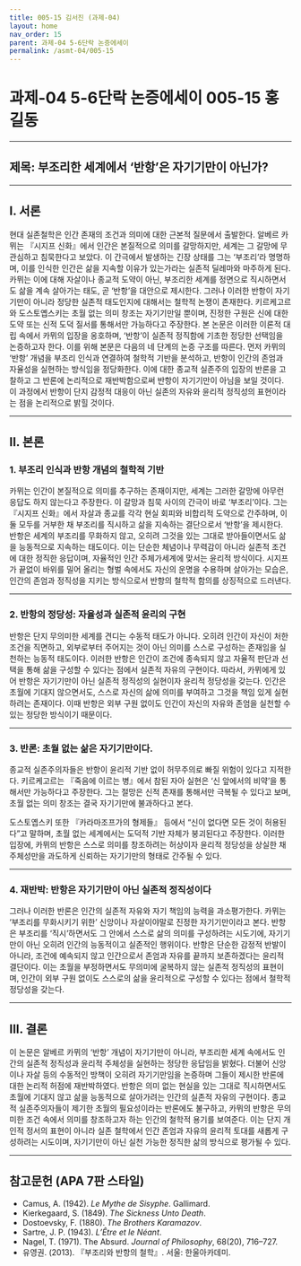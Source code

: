 ```yaml
---
title: 005-15 김서진 (과제-04)
layout: home
nav_order: 15
parent: 과제-04 5-6단락 논증에세이
permalink: /asmt-04/005-15
---
```


# 과제-04 5-6단락 논증에세이 005-15 홍길동 

---

## 제목: 부조리한 세계에서 ‘반항’은 자기기만이 아닌가?

---

## I. 서론

현대 실존철학은 인간 존재의 조건과 의미에 대한 근본적 질문에서 출발한다. 알베르 카뮈는 『시지프 신화』에서 인간은 본질적으로 의미를 갈망하지만, 세계는 그 갈망에 무관심하고 침묵한다고 보았다. 이 간극에서 발생하는 긴장 상태를 그는 ‘부조리’라 명명하며, 이를 인식한 인간은 삶을 지속할 이유가 있는가라는 실존적 딜레마와 마주하게 된다. 카뮈는 이에 대해 자살이나 종교적 도약이 아닌, 부조리한 세계를 정면으로 직시하면서도 삶을 계속 살아가는 태도, 곧 ‘반항’을 대안으로 제시한다. 그러나 이러한 반항이 자기기만이 아니라 정당한 실존적 태도인지에 대해서는 철학적 논쟁이 존재한다. 키르케고르와 도스토옙스키는 초월 없는 의미 창조는 자기기만일 뿐이며, 진정한 구원은 신에 대한 도약 또는 신적 도덕 질서를 통해서만 가능하다고 주장한다. 본 논문은 이러한 이론적 대립 속에서 카뮈의 입장을 옹호하며, ‘반항’이 실존적 정직함에 기초한 정당한 선택임을 논증하고자 한다. 이를 위해 본문은 다음의 네 단계의 논증 구조를 따른다. 먼저 카뮈의 ‘반항’ 개념을 부조리 인식과 연결하여 철학적 기반을 분석하고, 반항이 인간의 존엄과 자율성을 실현하는 방식임을 정당화한다. 이에 대한 종교적 실존주의 입장의 반론을 고찰하고 그 반론에 논리적으로 재반박함으로써 반항이 자기기만이 아님을 보일 것이다. 이 과정에서 반항이 단지 감정적 대응이 아닌 실존의 자유와 윤리적 정직성의 표현이라는 점을 논리적으로 밝힐 것이다.

---

## II. 본론

### 1.  부조리 인식과 반항 개념의 철학적 기반

카뮈는 인간이 본질적으로 의미를 추구하는 존재이지만, 세계는 그러한 갈망에 아무런 응답도 하지 않는다고 주장한다. 이 갈망과 침묵 사이의 간극이 바로 ‘부조리’이다. 그는 『시지프 신화』에서 자살과 종교를 각각 현실 회피와 비합리적 도약으로 간주하며, 이 둘 모두를 거부한 채 부조리를 직시하고 삶을 지속하는 결단으로서 ‘반항’을 제시한다. 반항은 세계의 부조리를 무화하지 않고, 오히려 그것을 있는 그대로 받아들이면서도 삶을 능동적으로 지속하는 태도이다. 이는 단순한 체념이나 무력감이 아니라 실존적 조건에 대한 정직한 응답이며, 자율적인 인간 주체가세계에 맞서는 윤리적 방식이다. 시지프가 끝없이 바위를 밀어 올리는 형벌 속에서도 자신의 운명을 수용하며 살아가는 모습은, 인간의 존엄과 정직성을 지키는 방식으로서 반항의 철학적 함의를 상징적으로 드러낸다.

---

### 2. 반항의 정당성: 자율성과 실존적 윤리의 구현

반항은 단지 무의미한 세계를 견디는 수동적 태도가 아니다. 오히려 인간이 자신이 처한 조건을 직면하고, 외부로부터 주어지는 것이 아닌 의미를 스스로 구성하는 존재임을 실천하는 능동적 태도이다. 이러한 반항은 인간이 조건에 종속되지 않고 자율적 판단과 선택을 통해 삶을 구성할 수 있다는 점에서 실존적 자유의 구현이다. 따라서, 카뮈에게 있어 반항은 자기기만이 아닌 실존적 정직성의 실현이자 윤리적 정당성을 갖는다. 인간은 초월에 기대지 않으면서도, 스스로 자신의 삶에 의미를 부여하고 그것을 책임 있게 실현하려는 존재이다. 이때 반항은 외부 구원 없이도 인간이 자신의 자유와 존엄을 실천할 수 있는 정당한 방식이기 때문이다.

---

### 3. 반론: 초월 없는 삶은 자기기만이다.

종교적 실존주의자들은 반항이 윤리적 기반 없이 허무주의로 빠질 위험이 있다고 지적한다. 키르케고르는 『죽음에 이르는 병』에서 참된 자아 실현은 ‘신 앞에서의 비약’을 통해서만 가능하다고 주장한다. 그는 절망은 신적 존재를 통해서만 극복될 수 있다고 보며, 초월 없는 의미 창조는 결국 자기기만에 불과하다고 본다.

도스토옙스키 또한 『카라마조프가의 형제들』 등에서 “신이 없다면 모든 것이 허용된다”고 말하며, 초월 없는 세계에서는 도덕적 기반 자체가 붕괴된다고 주장한다. 이러한 입장에, 카뮈의 반항은 스스로 의미를 창조하려는 허상이자 윤리적 정당성을 상실한 채 주체성만을 과도하게 신뢰하는 자기기만의 형태로 간주될 수 있다.

---

### 4. 재반박: 반항은 자기기만이 아닌 실존적 정직성이다

그러나 이러한 반론은 인간의 실존적 자유와 자기 책임의 능력을 과소평가한다. 카뮈는 ‘부조리를 무화시키기 위한’ 신앙이나 자살이야말로 진정한 자기기만이라고 본다. 반항은 부조리를 ‘직시’하면서도 그 안에서 스스로 삶의 의미를 구성하려는 시도기에, 자기기만이 아닌 오히려 인간의 능동적이고 실존적인 행위이다. 반항은 단순한 감정적 반발이 아니라, 조건에 예속되지 않고 인간으로서 존엄과 자유를 끝까지 보존하겠다는 윤리적 결단이다. 이는 초월을 부정하면서도 무의미에 굴복하지 않는 실존적 정직성의 표현이며, 인간이 외부 구원 없이도 스스로의 삶을 윤리적으로 구성할 수 있다는 점에서 철학적 정당성을 갖는다.

---

## III. 결론 

이 논문은 알베르 카뮈의 ‘반항’ 개념이 자기기만이 아니라, 부조리한 세계 속에서도 인간의 실존적 정직성과 윤리적 주체성을 실현하는 정당한 응답임을 밝혔다. 더불어 신앙이나 자살 등의 수동적인 방책이 오히려 자기기만임을 논증하며 그들이 제시한 반론에 대한 논리적 허점에 재반박하였다. 반항은 의미 없는 현실을 있는 그대로 직시하면서도 초월에 기대지 않고 삶을 능동적으로 살아가려는 인간의 실존적 자유의 구현이다. 종교적 실존주의자들이 제기한 초월의 필요성이라는 반론에도 불구하고, 카뮈의 반항은 무의미한 조건 속에서 의미를 창조하고자 하는 인간의 철학적 용기를 보여준다. 이는 단지 개인적 정서의 표현이 아니라 실존 철학에서 인간 존엄과 자유의 윤리적 토대를 새롭게 구성하려는 시도이며, 자기기만이 아닌 실천 가능한 정직한 삶의 방식으로 평가될 수 있다.

---

## 참고문헌 (APA 7판 스타일)

- Camus, A. (1942). *Le Mythe de Sisyphe*. Gallimard.
- Kierkegaard, S. (1849). *The Sickness Unto Death*.
- Dostoevsky, F. (1880). *The Brothers Karamazov*.
- Sartre, J. P. (1943). *L’Être et le Néant*.
- Nagel, T. (1971). The Absurd. *Journal of Philosophy*, 68(20), 716–727.
- 유영권. (2013). 『부조리와 반항의 철학』. 서울: 한울아카데미.